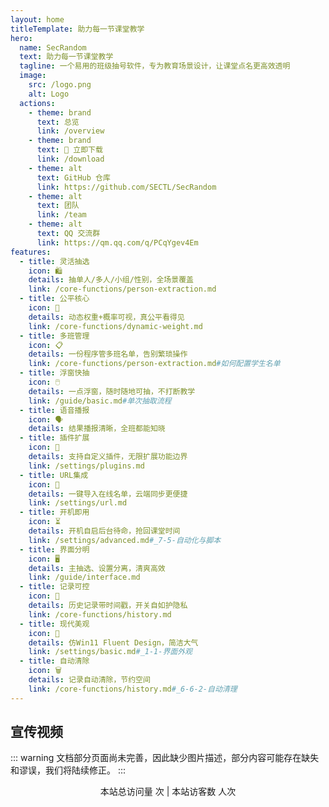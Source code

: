 ```yaml
---
layout: home
titleTemplate: 助力每一节课堂教学
hero:
  name: SecRandom
  text: 助力每一节课堂教学
  tagline: 一个易用的班级抽号软件，专为教育场景设计，让课堂点名更高效透明
  image:
    src: /logo.png
    alt: Logo
  actions:
    - theme: brand
      text: 总览
      link: /overview
    - theme: brand
      text: 🎯 立即下载
      link: /download
    - theme: alt
      text: GitHub 仓库
      link: https://github.com/SECTL/SecRandom
    - theme: alt
      text: 团队
      link: /team
    - theme: alt
      text: QQ 交流群
      link: https://qm.qq.com/q/PCqYgev4Em
features:
  - title: 灵活抽选
    icon: 🛍️
    details: 抽单人/多人/小组/性别，全场景覆盖
    link: /core-functions/person-extraction.md
  - title: 公平核心
    icon: 🎲
    details: 动态权重+概率可视，真公平看得见
    link: /core-functions/dynamic-weight.md
  - title: 多班管理
    icon: 📋
    details: 一份程序管多班名单，告别繁琐操作
    link: /core-functions/person-extraction.md#如何配置学生名单
  - title: 浮窗快抽
    icon: 🖱️
    details: 一点浮窗，随时随地可抽，不打断教学
    link: /guide/basic.md#单次抽取流程
  - title: 语音播报
    icon: 🗣️
    details: 结果播报清晰，全班都能知晓
  - title: 插件扩展
    icon: 🔌
    details: 支持自定义插件，无限扩展功能边界
    link: /settings/plugins.md
  - title: URL集成
    icon: 🔗
    details: 一键导入在线名单，云端同步更便捷
    link: /settings/url.md
  - title: 开机即用
    icon: ⏳
    details: 开机自启后台待命，抢回课堂时间
    link: /settings/advanced.md#_7-5-自动化与脚本
  - title: 界面分明
    icon: 🖥️
    details: 主抽选、设置分离，清爽高效
    link: /guide/interface.md
  - title: 记录可控
    icon: 📝
    details: 历史记录带时间戳，开关自如护隐私
    link: /core-functions/history.md
  - title: 现代美观
    icon: 🎨
    details: 仿Win11 Fluent Design，简洁大气
    link: /settings/basic.md#_1-1-界面外观
  - title: 自动清除
    icon: 🗑️
    details: 记录自动清除，节约空间
    link: /core-functions/history.md#_6-6-2-自动清理
---
```


## 宣传视频
<BilibiliVideo bvid="BV1kt81zdEoR" />

<HomeUnderline />

::: warning
文档部分页面尚未完善，因此缺少图片描述，部分内容可能存在缺失和谬误，我们将陆续修正。
:::

<div align="center">
本站总访问量 <span id="busuanzi_value_site_pv" /> 次 | 本站访客数 <span id="busuanzi_value_site_uv" /> 人次
</div>